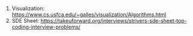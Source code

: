 1. Visualization: https://www.cs.usfca.edu/~galles/visualization/Algorithms.html
2. SDE Sheet: https://takeuforward.org/interviews/strivers-sde-sheet-top-coding-interview-problems/